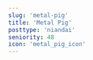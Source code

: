 ```yaml
---
slug: 'metal-pig'
title: 'Metal Pig'
posttype: 'niandai'
seniority: 48
icon: 'metal_pig_icon'
---
```

